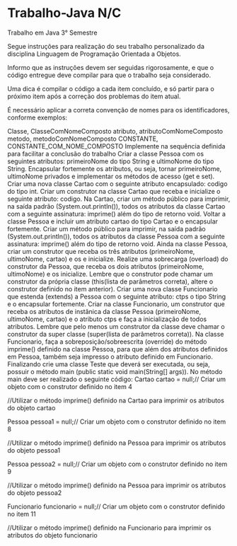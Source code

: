 # Trabalho-Java N/C
Trabalho em Java 3° Semestre

Segue instruções para realização do seu trabalho personalizado da disciplina Linguagem de Programação Orientada a Objetos.

Informo que as instruções devem ser seguidas rigorosamente, e que o código entregue deve compilar para que o trabalho seja considerado.

Uma dica é compilar o código a cada item concluído, e só partir para o próximo item após a correção dos problemas do item atual.

É necessário aplicar a correta convenção de nomes para os identificadores, conforme exemplos:

Classe, ClasseComNomeComposto
atributo, atributoComNomeComposto
metodo, metodoComNomeComposto
CONSTANTE, CONSTANTE_COM_NOME_COMPOSTO
Implemente na sequência definida para facilitar a conclusão do trabalho
Criar a classe Pessoa com os seguintes atributos: primeiroNome do tipo String e ultimoNome do tipo String.
Encapsular fortemente os atributos, ou seja, tornar primeiroNome, ultimoNome privados e implementar os métodos de acesso (get e set).
Criar uma nova classe Cartao com o seguinte atributo encapsulado: codigo do tipo int.
Criar um construtor na classe Cartao que receba e inicialize o seguinte atributo: codigo.
Na Cartao, criar um método público para imprimir, na saída padrão (System.out.println()), todos os atributos da classe Cartao com a seguinte assinatura: imprime() além do tipo de retorno void.
Voltar a classe Pessoa e incluir um atributo cartao do tipo Cartao e o encapsular fortemente.
Criar um método público para imprimir, na saída padrão (System.out.println()), todos os atributos da classe Pessoa com a seguinte assinatura: imprime() além do tipo de retorno void.
Ainda na classe Pessoa, criar um construtor que receba os três atributos (primeiroNome, ultimoNome, cartao) e os e inicialize.
Realize uma sobrecarga (overload) do construtor da Pessoa, que receba os dois atributos (primeiroNome, ultimoNome) e os inicialize. Lembre que o construtor pode chamar um construtor da própria classe (this(lista de parâmetros correta), altere o construtor definido no item anterior).
Criar uma nova classe Funcionario que estenda (extends) a Pessoa com o seguinte atributo: ctps o tipo String e o encapsular fortemente.
Criar na classe Funcionario, um construtor que receba os atributos de instânica da classe Pessoa (primeiroNome, ultimoNome, cartao) e o atributo ctps e faça a inicialização de todos atributos. Lembre que pelo menos um construtor da classe deve chamar o construtor da super classe (super(lista de parâmetros correta)).
Na classe Funcionario, faça a sobreposição/sobreescrita (override) do método imprime() definido na classe Pessoa, para que além dos atributos definidos em Pessoa, também seja impresso o atributo definido em Funcionario.
Finalizando crie uma classe Teste que deverá ser executada, ou seja, possuir o método main (public static void main(String[] args)). No método main deve ser realizado o seguinte código:
Cartao cartao = null;// Criar um objeto com o construtor definido no item 4

//Utilizar o método imprime() definido na Cartao para imprimir os atributos do objeto cartao

Pessoa pessoa1 = null;// Criar um objeto com o construtor definido no item 8

//Utilizar o método imprime() definido na Pessoa para imprimir os atributos do objeto pessoa1

Pessoa pessoa2 = null;// Criar um objeto com o construtor definido no item 9

//Utilizar o método imprime() definido na Pessoa para imprimir os atributos do objeto pessoa2

Funcionario funcionario = null;// Criar um objeto com o construtor definido no item 11

//Utilizar o método imprime() definido na Funcionario para imprimir os atributos do objeto funcionario
